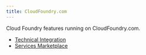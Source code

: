 ```yaml
---
title: CloudFoundry.com
---
```


Cloud Foundry features running on CloudFoundry.com.

  * [Technical Integration](integration/index.html)
  * [Services Marketplace](services-marketplace/)
